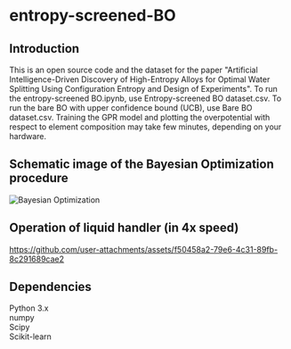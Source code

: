# entropy-screened-BO
## Introduction
This is an open source code and the dataset for the paper "Artificial Intelligence-Driven Discovery of High-Entropy Alloys for Optimal Water Splitting Using Configuration Entropy and Design of Experiments". To run the entropy-screened BO.ipynb, use Entropy-screened BO dataset.csv. To run the bare BO with upper confidence bound (UCB), use Bare BO dataset.csv. Training the GPR model and plotting the overpotential with respect to element composition may take few minutes, depending on your hardware.

## Schematic image of the Bayesian Optimization procedure

![Bayesian Optimization](https://github.com/user-attachments/assets/2bbf421b-ab5e-47fa-9391-395da2577e90)

## Operation of liquid handler (in 4x speed)



https://github.com/user-attachments/assets/f50458a2-79e6-4c31-89fb-8c291689cae2



## Dependencies
Python 3.x
<br/>numpy
<br/>Scipy
<br/>Scikit-learn

